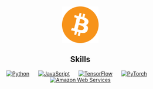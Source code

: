 <p align="center">
  <img src="BTC.png" alt="BTC" width="100" height="100">
</p>




<h2 align="center" >Skills</h2>
<p align="center">
    <a href="https://www.python.org/" target="_blank" rel="noreferrer" style="margin-right: 20px;"><img src="https://raw.githubusercontent.com/danielcranney/readme-generator/main/public/icons/skills/python-colored.svg" alt="Python" title="Python" width="30" height="30" /></a>
    <a href="https://developer.mozilla.org/en-US/docs/Web/JavaScript" target="_blank" rel="noreferrer" style="margin-right: 20px;"><img src="https://raw.githubusercontent.com/danielcranney/readme-generator/main/public/icons/skills/javascript-colored.svg" alt="JavaScript" title="JavaScript" width="30" height="30" /></a>
    <a href="https://www.tensorflow.org/" target="_blank" rel="noreferrer" style="margin-right: 20px;"><img src="https://raw.githubusercontent.com/danielcranney/readme-generator/main/public/icons/skills/tensorflow-colored.svg" alt="TensorFlow" title="TensorFlow" width="30" height="30" /></a>
    <a href="https://pytorch.org/" target="_blank" rel="noreferrer" style="margin-right: 20px;"><img src="https://raw.githubusercontent.com/danielcranney/readme-generator/main/public/icons/skills/pytorch-colored.svg" alt="PyTorch" title="PyTorch" width="30" height="30" /></a>
    <a href="https://aws.amazon.com" target="_blank" rel="noreferrer"><img src="https://raw.githubusercontent.com/danielcranney/readme-generator/main/public/icons/skills/aws-colored-dark.svg" alt="Amazon Web Services" title="Amazon Web Services" width="30" height="30" /></a>
</p>
